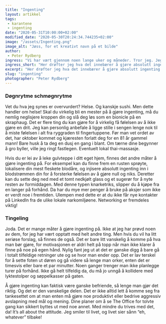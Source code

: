 ```yaml
---
title: "Ingenting"
layout: artikkel
tags: 
 - karantene
 - ingenting
date: "2020-05-31T10:00:00+02:00"
modified_date: "2020-05-30T20:24:34.744235+02:00"
image: "/assets/Ingenting.png"
image_alt: "Jøss, for et kreativt navn på et bilde"
author:
 - Peter Rydberg
ingress: "Vi har vært gjennom noen lange uker og måneder. Tror jeg. Jeg har tross alt sovet gjennom halvparten. Da hele Norges lockdown supreme extravaganza begynte i mars, skrev jeg en [artikkel om hva man kan gjøre mens man sitter i karantene](https://online.ntnu.no/article/109/sa-du-har-havnet-i-karantene/). Jeg tok forbehold om at ikke alle var fullt så gira på å lage kunst av tåneglene sine som meg, men tips og triks til hva man kan gjøre når man kjeder seg ble godt mottatt den gang uansett. Nå kan jeg derimot tenke meg at folk sliter med å finne på ting igjen. Verden er rett og slett tom for alt annet enn oksygen og sneglelukt. Personlig merker jeg i alle fall at jeg kjeder lungene av meg for tiden. Da kan det være fint å vite hvordan man ikke gjør noe som helst. Derfor vil jeg skrive litt om hvordan man gjør ingenting på best mulig måte."
ingress_short: "Her drøfter jeg hva det innebærer å gjøre absolutt ingenting."
excerpt: "Her drøfter jeg hva det innebærer å gjøre absolutt ingenting."
slug: "ingenting"
photographer: "Peter Rydberg"
---
```

### Døgnrytme schmøgnrytme
Vet du hva jeg synes er overvurdert? Helse. Og kanskje sushi. Men dette handler om helse! Skal du virkelig bli en mester på å gjøre ingenting, må du nemlig neglisjere kroppen din og slå deg løs som en bionicle på en skraphaug. Det er flere ting du kan gjøre for å virkelig få følelsen av å ikke gjøre en drit. Jeg kan personlig anbefale å ligge stille i sengen lenge nok til å miste følelsen i alt fra ryggraden til fingertuppene. Før man vet ordet av det, har oktober kommet og kjæresten forlatt deg for en 81 år gammel mann! Bare husk å ta deg en dusj en gang i blant. Om tærne dine begynner å gro byller, ville jeg ringt fastlegen. Eventuelt lokal thai-massasje.

Hvis du er lei av å leke gulvteppe i ditt eget hjem, finnes det andre måter å gjøre ingenting på. For eksempel kan du finne frem en rusten sprøyte, lokalisere din mest fleskete blodåre, og injisere absolutt ingenting inn i blodstrømmen din for å forsterke følelsen av å gjøre null og niks. Deretter kan du sette deg ned med et tomt nedkjølt glass og et sugerør for å nyte resten av formiddagen. Med denne typen knarketriks, slipper du å kjøpe fra en langer på forhånd. Da har du mye mer penger å bruke på aksjer som ikke er verdt noe i fremtiden. Ulempen med dette er at du ikke får nye kontakter på LinkedIn fra de ulike lokale narkomiljøene. Networking er fremdeles viktig!

### Tingeling
Joda. Det er mange måter å gjøre ingenting på. Ikke at jeg har prøvd noen av dem, for jeg har vært opptatt med helt andre ting. Men hvis du vil ha litt seriøse forslag, så finnes de også. Det er bare litt vanskelig å komme på hva man bør gjøre, for motivasjonen er aldri helt på topp når man ikke klarer å finne på noe på egen hånd. Nylig fant jeg ut at det er ganske digg å bare gå i totalt tilfeldige retninger ute og se hvor man ender opp. Det er lav terskel for å sette foten ut døren og gå videre så lenge man orker, enten det er timesvis eller bare et par minutter. Noen ganger trenger man ikke planlegge turer på forhånd. Ikke gå helt tilfeldig da, du må jo unngå å kollidere med lyktestolper og søppelkasser på gaten.

Å gjøre ingenting kan faktisk være ganske befriende, så lenge man gjør det riktig. Og det er den vanskelige delen. Det er ikke alltid lett å komme seg fra tankesettet om at man enten må gjøre noe produktivt eller bedrive aggressiv avslapning med mål og mening. Dine planer om å se The Office for tolvte gang kan sikkert byttes ut med noe annet. Med mindre du trives med det, da! It’s all about the attitude. Jeg smiler til livet, og livet sier sånn “eh, whatever” tilbake!
